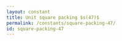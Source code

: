 ```yaml
---
layout: constant
title: Unit square packing $s(47)$
permalink: /constants/square-packing-47/
id: square-packing-47
---
```


